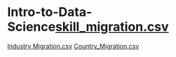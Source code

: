 # Intro-to-Data-Science[skill_migration.csv](https://github.com/kdrofenou/Intro-to-Data-Science/files/9661180/skill_migration.csv)
[Industry Migration.csv](https://github.com/kdrofenou/Intro-to-Data-Science/files/9661183/Industry.Migration.csv)
[Country_Migration.csv](https://github.com/kdrofenou/Intro-to-Data-Science/files/9661184/Country_Migration.csv)
